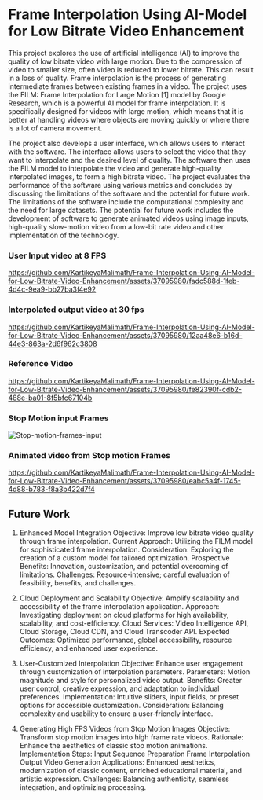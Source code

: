 # Frame Interpolation Using AI-Model for Low Bitrate Video Enhancement

This project explores the use of artificial intelligence (AI) to improve the quality of low bitrate video with large motion. Due to the compression of video to smaller size, often video is reduced to lower bitrate. This can result in a loss of quality. Frame interpolation is the process of generating intermediate frames between existing frames in a video. The project uses the FILM: Frame Interpolation for Large Motion [1] model by Google Research, which is a powerful AI model for frame interpolation. It is specifically designed for videos with large motion, which means that it is better at handling videos where objects are moving quickly or where there is a lot of camera movement.

The project also develops a user interface, which allows users to interact with the software. The interface allows users to select the video that they want to interpolate and the desired level of quality. The software then uses the FILM model to interpolate the video and generate high-quality interpolated images, to form a high bitrate video.
The project evaluates the performance of the software using various metrics and concludes by discussing the limitations of the software and the potential for future work. The limitations of the software include the computational complexity and the need for large datasets. The potential for future work includes the development of software to generate animated videos using image inputs, high-quality slow-motion video from a low-bit rate video and other implementation of the technology.


### User Input video at 8 FPS


https://github.com/KartikeyaMalimath/Frame-Interpolation-Using-AI-Model-for-Low-Bitrate-Video-Enhancement/assets/37095980/fadc588d-1feb-4d4c-9ea9-bb27ba3f4e92


### Interpolated output video at 30 fps


https://github.com/KartikeyaMalimath/Frame-Interpolation-Using-AI-Model-for-Low-Bitrate-Video-Enhancement/assets/37095980/12aa48e6-b16d-44e3-863a-2d6f962c3808


### Reference Video


https://github.com/KartikeyaMalimath/Frame-Interpolation-Using-AI-Model-for-Low-Bitrate-Video-Enhancement/assets/37095980/fe82390f-cdb2-488e-ba01-8f5bfc67104b


### Stop Motion input Frames

![Stop-motion-frames-input](https://github.com/KartikeyaMalimath/Frame-Interpolation-Using-AI-Model-for-Low-Bitrate-Video-Enhancement/assets/37095980/cd2f8ce3-0c0e-44a7-be8e-ec4215a91904)

### Animated video from Stop motion Frames

https://github.com/KartikeyaMalimath/Frame-Interpolation-Using-AI-Model-for-Low-Bitrate-Video-Enhancement/assets/37095980/eabc5a4f-1745-4d88-b783-f8a3b422d7f4

## Future Work

1. Enhanced Model Integration
Objective: Improve low bitrate video quality through frame interpolation.
Current Approach: Utilizing the FILM model for sophisticated frame interpolation.
Consideration: Exploring the creation of a custom model for tailored optimization.
Prospective Benefits: Innovation, customization, and potential overcoming of limitations.
Challenges: Resource-intensive; careful evaluation of feasibility, benefits, and challenges.

2. Cloud Deployment and Scalability
Objective: Amplify scalability and accessibility of the frame interpolation application.
Approach: Investigating deployment on cloud platforms for high availability, scalability, and cost-efficiency.
Cloud Services: Video Intelligence API, Cloud Storage, Cloud CDN, and Cloud Transcoder API.
Expected Outcomes: Optimized performance, global accessibility, resource efficiency, and enhanced user experience.

3. User-Customized Interpolation
Objective: Enhance user engagement through customization of interpolation parameters.
Parameters: Motion magnitude and style for personalized video output.
Benefits: Greater user control, creative expression, and adaptation to individual preferences.
Implementation: Intuitive sliders, input fields, or preset options for accessible customization.
Consideration: Balancing complexity and usability to ensure a user-friendly interface.

4. Generating High FPS Videos from Stop Motion Images
Objective: Transform stop motion images into high frame rate videos.
Rationale: Enhance the aesthetics of classic stop motion animations.
Implementation Steps:
Input Sequence Preparation
Frame Interpolation
Output Video Generation
Applications: Enhanced aesthetics, modernization of classic content, enriched educational material, and artistic expression.
Challenges: Balancing authenticity, seamless integration, and optimizing processing.





